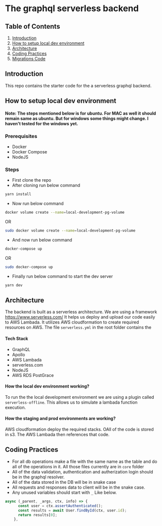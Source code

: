 # The graphql serverless backend

## Table of Contents

1. [Introduction](#introduction)
2. [How to setup local dev environment](#how-to-setup-local-dev-environment)
3. [Architecture](#architecture)
4. [Coding Practices](#coding-practices)
5. [Migrations Code](#migrations-code)

## Introduction

This repo contains the starter code for the a serverless graphql backend.

## How to setup local dev environment

#### Note: The steps mentioned below is for ubuntu. For MAC as well it should remain same as ubuntu. But for windows some things might change. I haven't tested for the windows yet.

### Prerequisites

- Docker
- Docker Compose
- NodeJS

### Steps

- First clone the repo
- After cloning run below command

```bash
yarn install
```

- Now run below command

```bash
docker volume create --name=local-development-pg-volume
```

OR

```bash
sudo docker volume create --name=local-development-pg-volume
```

- And now run below command

```bash
docker-compose up
```

OR

```bash
sudo docker-compose up
```

- Finally run below command to start the dev server

```bash
yarn dev
```

## Architecture

The backend is built as a serverless architecture.
We are using a framework https://www.serverless.com/
It helps us deploy and upload our code easily to AWS Lambada.
It utilizes AWS cloudformation to create required resources on AWS.
The file `serverless.yml` in the root folder contains the

#### Tech Stack

- GraphQL
- Apollo
- AWS Lambada
- serverless.com
- NodeJS
- AWS RDS PostGrace

#### How the local dev environment working?

To run the the local development environment we are using a plugin called `serverless-offline`.
This allows us to simulate a lambada function execution.

#### How the staging and prod environments are working?

AWS cloudformation deploy the required stacks.
OAll of the code is stored in s3.
The AWS Lambada then references that code.

## Coding Practices

- For all db operations make a file with the same name as the table and do all of the operations in it. All those files currently are in `core` folder
- All of the data validation, authentication and autherization login should be in the graphql resolver.
- All of the data stored in the DB will be in snake case
- All requests and responses data to client will be in the snake case.
- Any unused variables should start with `_` Like below.

```javascript
async (_parent, _args, ctx, info) => {
      const user = ctx.assertAuthenticated();
      const results = await User.findById(ctx, user.id);
      return results[0];
    },
```
